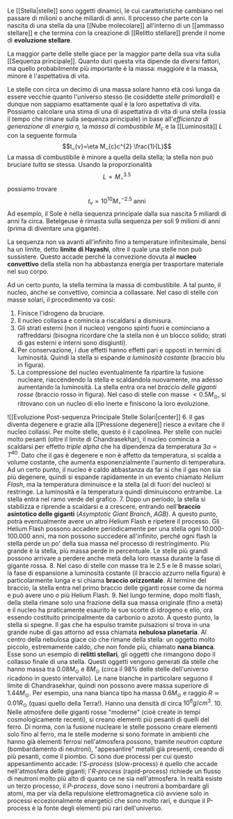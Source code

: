 Le [[Stella|stelle]] sono oggetti dinamici, le cui caratteristiche cambiano nel passare di milioni o anche miliardi di anni. Il processo che parte con la nascita di una stella da una [[Nube molecolare]] all'interno di un [[ammasso stellare]] e che termina con la creazione di [[Relitto stellare]] prende il nome di **evoluzione stellare**.

La maggior parte delle stelle giace per la maggior parte della sua vita sulla [[Sequenza principale]]. Quanto duri questa vita dipende da diversi fattori, ma quello probabilmente più importante è la massa: maggiore è la massa, minore è l'aspettativa di vita.

Le stelle con circa un decimo di una massa solare hanno età così lunga da essere vecchie quanto l'universo stesso (le cosiddette *stelle primordiali*) e dunque non sappiamo esattamente qual è la loro aspettativa di vita. Possiamo calcolare una stima di una di aspettativa di vita di una stella (ossia il tempo che rimane sulla sequenza principale) in base all'*efficienza di generazione di energia* $\eta$, la *massa di combustibile* $M_{c}$ e la [[Luminosità]] $L$ con la seguente formula
$$t_{v}=\eta M_{c}c^{2} \frac{1}{L}$$
La massa di combustibile è minore a quella della stella; la stella non può bruciare *tutta* se stessa. Usando la proporzionalità
$$L\propto M_{\star}^{3.5}$$
possiamo trovare
$$t_{v}=10^{10}M_{\star}^{-2.5}\mbox{ anni}$$
Ad esempio, il Sole è nella sequenza principale dalla sua nascita 5 miliardi di anni fa circa. Betelgeuse è rimasta sulla sequenza per soli 9 milioni di anni (prima di diventare una gigante).

La sequenza non va avanti all'infinito fino a temperature infinitesimale, bensì ha un limite, detto **limite di Hayashi**, oltre il quale una stelle non può sussistere. Questo accade perché la convezione dovuta al **nucleo convettivo** della stella non ha abbastanza energia per trasportare materiale nel suo corpo.

Ad un certo punto, la stella termina la massa di combustibile. A tal punto, il nucleo, anche se convettivo, comincia a collassare. Nel caso di stelle con masse solari, il procedimento va così:
1. Finisce l'idrogeno da bruciare.
2. Il nucleo collassa e comincia a riscaldarsi a dismisura.
3. Gli strati esterni (non il nucleo) vengono spinti fuori e cominciano a raffreddarsi (bisogna ricordare che la stella non è un blocco solido; strati di gas esterni e interni sono disgiunti).
4. Per conservazione, i due effetti hanno effetti pari e opposti in termini di luminosità. Quindi la stella si espande *a luminosità costante* (braccio blu in figura).
5. La compressione del nucleo eventualmente fa ripartire la fusione nucleare, riaccendendo la stella e scaldandola nuovamente, ma adesso aumentando la luminosità. La stella entra ora nel *braccio delle giganti rosse* (braccio rosso in figura). Nel caso di stelle con masse $<0.5M_{\odot}$, si ritrovano con un nucleo di elio inerte e finiscono la loro evoluzione.

![[Evoluzione Post-sequenza Principale Stelle Solari|center]]
6. Il gas diventa degenere e grazie alla [[Pressione degenere]] riesce a evitare che il nucleo collassi. Per molte stelle, questo è il capolinea. Per stelle con nuclei molto pesanti (oltre il limite di Chandrasekhar), il nucleo comincia a scaldarsi per effetto *triple alpha* che ha dipendenza da temperatura $3\alpha\propto T^{40}$. Dato che il gas è degenere e non è affetto da temperatura, si scalda a volume costante, che aumenta esponenzialmente l'aumento di temperatura. Ad un certo punto, il nucleo è caldo abbastanza da far si che il gas non sia più degenere, quindi si espande rapidamente in un evento chiamato *Helium Flash*, ma la temperatura diminuisce e la stella (al di fuori del nucleo) si restringe. La luminosità e la temperatura quindi diminuiscono entrambe. La stella entra nel ramo verde del grafico.
7. Dopo un periodo, la stella si stabilizza e riprende a scaldarsi e a crescere, entrando nell'**braccio asintotico delle giganti** (*Asymptotic Giant Branch*, *AGB*). A questo punto, potrà eventualmente avere un altro Helium Flash e ripetere il processo. Gli Helium Flash possono accadere periodicamente per una stella ogni 10.000-100.000 anni, ma non possono succedere all'infinito, perché ogni flash la stella perde un po' della sua massa nel processo di restringimento. Più grande è la stella, più massa perde in percentuale. Le stelle più grandi possono arrivare a perdere anche metà della loro massa durante la fase di gigante rossa.
8. Nel caso di stelle con masse tra le 2.5 e le 8 masse solari, la fase di espansione a luminosità costante (il braccio azzurro nella figura) è particolarmente lunga e si chiama **braccio orizzontale**. Al termine del braccio, la stella entra nel primo braccio delle giganti rosse come da norma e può avere uno o più Helium Flash.
9. Nel lungo termine, dopo molti flash, della stella rimane solo una frazione della sua massa originale (fino a metà) e il nucleo ha praticamente esaurito le sue scorte di idrogeno e elio, ora essendo costituito principalmente da carbonio o azoto. A questo punto, la stella si spegne. Il gas che ha espulso tramite pulsazioni si trova in una grande nube di gas attorno ad essa chiamata **nebulosa planetaria**. Al centro della nebulosa giace ciò che rimane della stella: un oggetto molto piccolo, estremamente caldo, che non fonde più, chiamato **nana bianca**. Esse sono un esempio di **relitti stellari**, gli oggetti che rimangono dopo il collasso finale di una stella. Questi oggetti vengono generati da stelle che hanno massa tra $0.08M_{\odot}$ e $8M_{\odot}$ (circa il 98% delle stelle dell'universo ricadono in questo intervallo). Le nane bianche in particolare seguono il limite di Chandrasekhar, quindi non possono avere massa superiore di $1.44M_{\odot}$. Per esempio, una nana bianca tipo ha massa $0.6M_{\odot}$ e raggio $R\simeq0.01R_{\odot}$ (quasi quello della Terra!). Hanno una densità di circa $10^{6}g/cm^{3}$.
10. Nelle atmosfere delle giganti rosse "moderne" (cioè create in tempi cosmologicamente recenti), si creano elementi più pesanti di quelli del ferro. Di norma, con la fusione nucleare le stelle possono creare elementi solo fino al ferro, ma le stelle moderne si sono formate in ambienti che hanno già elementi ferrosi nell'atmosfera possono, tramite *neutron capture* (bombardamento di neutroni), "appesantire" metalli già presenti, creando di più pesanti, come il piombo. Ci sono due processi per cui questo appesantimento accade: l'*S-process* (slow-process) è quello che accade nell'atmosfera delle giganti; l'*R-process* (rapid-process) richiede un flusso di neutroni molto più alto di quanto ce ne sia nell'atmosfera. In realtà esiste un terzo processo, il *P-process*, dove sono i neutroni a bombardare gli atomi, ma per via della repulsione elettromagnetica ciò avviene solo in processi eccezionalmente energetici che sono molto rari, e dunque il P-process è la fonte degli elementi più rari dell'universo.